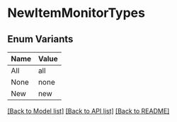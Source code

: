# NewItemMonitorTypes

## Enum Variants

| Name | Value |
|---- | -----|
| All | all |
| None | none |
| New | new |


[[Back to Model list]](../README.md#documentation-for-models) [[Back to API list]](../README.md#documentation-for-api-endpoints) [[Back to README]](../README.md)


